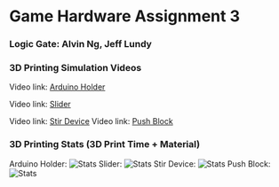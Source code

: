 # Game Hardware Assignment 3

### Logic Gate: Alvin Ng, Jeff Lundy

### 3D Printing Simulation Videos

Video link: [Arduino Holder](https://drive.google.com/file/d/18fG9CJ-AW-lAVXvCI5jLfbvs-2fUEZ6d/view?usp=share_link "Video")

Video link: [Slider](https://drive.google.com/file/d/19lkYL7j8-BWxRAXVNxAz0OU0V--0ofwt/view?usp=share_link "Video")

Video link: [Stir Device](https://drive.google.com/file/d/1tF_vp9ALsJ4idD1BSGp1NogTYcqLApJ2/view?usp=share_link "Video")
Video link: [Push Block](https://drive.google.com/file/d/1JC7s7VEgbHY5Vmnni2e8xUxAYzhHTE7K/view?usp=share_link "Video")

### 3D Printing Stats (3D Print Time + Material)

Arduino Holder: ![Stats](Images/A3_ArduinoHolder.png)
Slider: ![Stats](Images/A3_Slider.png)
Stir Device: ![Stats](Images/A3_StirDevice.png)
Push Block: ![Stats](Images/PushBlockStats.png)


